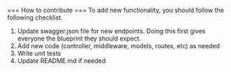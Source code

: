 === How to contribute ===
To add  new functionality, you should follow the following checklist.

1. Update swagger.json file for new endpoints.  Doing this first gives everyone the blueprint they should expect.
2. Add new code (controller, middleware, models, routes, etc) as needed
3. Write unit tests
4. Update README.md if needed
